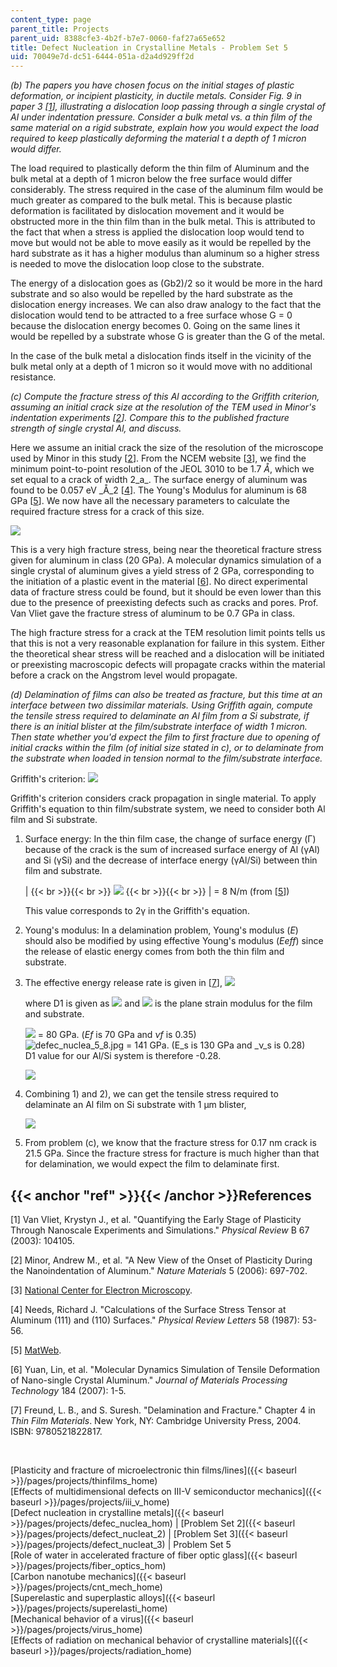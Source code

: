 ```yaml
---
content_type: page
parent_title: Projects
parent_uid: 8388cfe3-4b2f-b7e7-0060-faf27a65e652
title: Defect Nucleation in Crystalline Metals - Problem Set 5
uid: 70049e7d-dc51-6444-051a-d2a4d929ff2d
---
```


_(b) The papers you have chosen focus on the initial stages of plastic deformation, or incipient plasticity, in ductile metals. Consider Fig. 9 in paper 3 \[[1](#ref)\], illustrating a dislocation loop passing through a single crystal of Al under indentation pressure. Consider a bulk metal vs. a thin film of the same material on a rigid substrate, explain how you would expect the load required to keep plastically deforming the material t a depth of 1 micron would differ._

The load required to plastically deform the thin film of Aluminum and the bulk metal at a depth of 1 micron below the free surface would differ considerably. The stress required in the case of the aluminum film would be much greater as compared to the bulk metal. This is because plastic deformation is facilitated by dislocation movement and it would be obstructed more in the thin film than in the bulk metal. This is attributed to the fact that when a stress is applied the dislocation loop would tend to move but would not be able to move easily as it would be repelled by the hard substrate as it has a higher modulus than aluminum so a higher stress is needed to move the dislocation loop close to the substrate.

The energy of a dislocation goes as (Gb2)/2 so it would be more in the hard substrate and so also would be repelled by the hard substrate as the dislocation energy increases. We can also draw analogy to the fact that the dislocation would tend to be attracted to a free surface whose G = 0 because the dislocation energy becomes 0. Going on the same lines it would be repelled by a substrate whose G is greater than the G of the metal.

In the case of the bulk metal a dislocation finds itself in the vicinity of the bulk metal only at a depth of 1 micron so it would move with no additional resistance.

_(c) Compute the fracture stress of this Al according to the Griffith criterion, assuming an initial crack size at the resolution of the TEM used in Minor's indentation experiments \[[2](#ref)\]. Compare this to the published fracture strength of single crystal Al, and discuss._

Here we assume an initial crack the size of the resolution of the microscope used by Minor in this study \[[2](#ref)\]. From the NCEM website \[[3](#ref)\], we find the minimum point-to-point resolution of the JEOL 3010 to be 1.7 _Å_, which we set equal to a crack of width 2_a_. The surface energy of aluminum was found to be 0.057 eV _Å_2 \[[4](#ref)\]. The Young's Modulus for aluminum is 68 GPa \[[5](#ref)\]. We now have all the necessary parameters to calculate the required fracture stress for a crack of this size.

![](/courses/materials-science-and-engineering/3-22-mechanical-behavior-of-materials-spring-2008/projects/defec_nuclea_5_1.jpg)

This is a very high fracture stress, being near the theoretical fracture stress given for aluminum in class (20 GPa). A molecular dynamics simulation of a single crystal of aluminum gives a yield stress of 2 GPa, corresponding to the initiation of a plastic event in the material \[[6](#ref)\]. No direct experimental data of fracture stress could be found, but it should be even lower than this due to the presence of preexisting defects such as cracks and pores. Prof. Van Vliet gave the fracture stress of aluminum to be 0.7 GPa in class.

The high fracture stress for a crack at the TEM resolution limit points tells us that this is not a very reasonable explanation for failure in this system. Either the theoretical shear stress will be reached and a dislocation will be initiated or preexisting macroscopic defects will propagate cracks within the material before a crack on the Angstrom level would propagate.

_(d) Delamination of films can also be treated as fracture, but this time at an interface between two dissimilar materials. Using Griffith again, compute the tensile stress required to delaminate an Al film from a Si substrate, if there is an initial blister at the film/substrate interface of width 1 micron. Then state whether you'd expect the film to first fracture due to opening of initial cracks within the film (of initial size stated in c), or to delaminate from the substrate when loaded in tension normal to the film/substrate interface._

Griffith's criterion: ![](/courses/materials-science-and-engineering/3-22-mechanical-behavior-of-materials-spring-2008/projects/defec_nuclea_5_2.jpg)

Griffith's criterion considers crack propagation in single material. To apply Griffith's equation to thin film/substrate system, we need to consider both Al film and Si substrate.

1.  Surface energy: In the thin film case, the change of surface energy (Γ) because of the crack is the sum of increased surface energy of Al (γAl) and Si (γSi) and the decrease of interface energy (γAl/Si) between thin film and substrate.
    
    |  {{< br >}}{{< br >}} ![](/courses/materials-science-and-engineering/3-22-mechanical-behavior-of-materials-spring-2008/projects/defec_nuclea_5_3.jpg) {{< br >}}{{< br >}}  | \= 8 N/m (from \[[5](#ref)\]) 
    
    This value corresponds to 2γ in the Griffith's equation.
    
2.  Young's modulus: In a delamination problem, Young's modulus (_E_) should also be modified by using effective Young's modulus (_Eeff_) since the release of elastic energy comes from both the thin film and substrate.
    
3.  The effective energy release rate is given in \[[7](#ref)\], ![](/courses/materials-science-and-engineering/3-22-mechanical-behavior-of-materials-spring-2008/projects/defec_nuclea_5_4.jpg)
    
    where D1 is given as ![](/courses/materials-science-and-engineering/3-22-mechanical-behavior-of-materials-spring-2008/projects/defec_nuclea_5_5.jpg) and ![](/courses/materials-science-and-engineering/3-22-mechanical-behavior-of-materials-spring-2008/projects/defec_nuclea_5_6.jpg) is the plane strain modulus for the film and substrate.
    
    ![](/courses/materials-science-and-engineering/3-22-mechanical-behavior-of-materials-spring-2008/projects/defec_nuclea_5_7.jpg) = 80 GPa. (_Ef_ is 70 GPa and _νf_ is 0.35)  
    ![defec_nuclea_5_8.jpg](/courses/materials-science-and-engineering/3-22-mechanical-behavior-of-materials-spring-2008/projects/defec_nuclea_5_8.jpg) = 141 GPa. (E\_s is 130 GPa and _ν_s is 0.28)  
    D1 value for our Al/Si system is therefore -0.28.  
      
    ![](/courses/materials-science-and-engineering/3-22-mechanical-behavior-of-materials-spring-2008/projects/defec_nuclea_5_9.jpg)
    
4.  Combining 1) and 2), we can get the tensile stress required to delaminate an Al film on Si substrate with 1 µm blister,
    
    ![](/courses/materials-science-and-engineering/3-22-mechanical-behavior-of-materials-spring-2008/projects/defec_nucle_5_10.jpg)
    
5.  From problem (c), we know that the fracture stress for 0.17 nm crack is 21.5 GPa. Since the fracture stress for fracture is much higher than that for delamination, we would expect the film to delaminate first.

{{< anchor "ref" >}}{{< /anchor >}}References
---------------------------------------------

\[1\] Van Vliet, Krystyn J., et al. "Quantifying the Early Stage of Plasticity Through Nanoscale Experiments and Simulations." _Physical Review_ B 67 (2003): 104105.

\[2\] Minor, Andrew M., et al. "A New View of the Onset of Plasticity During the Nanoindentation of Aluminum." _Nature Materials_ 5 (2006): 697-702.

\[3\] [National Center for Electron Microscopy](http://foundry.lbl.gov/facilities/ncem/).

\[4\] Needs, Richard J. "Calculations of the Surface Stress Tensor at Aluminum (111) and (110) Surfaces." _Physical Review Letters_ 58 (1987): 53-56.

\[5\] [MatWeb](http://www.matweb.com/).

\[6\] Yuan, Lin, et al. "Molecular Dynamics Simulation of Tensile Deformation of Nano-single Crystal Aluminum." _Journal of Materials Processing Technology_ 184 (2007): 1-5.

\[7\] Freund, L. B., and S. Suresh. "Delamination and Fracture." Chapter 4 in _Thin Film Materials_. New York, NY: Cambridge University Press, 2004. ISBN: 9780521822817.

  
  
 

[Plasticity and fracture of microelectronic thin films/lines]({{< baseurl >}}/pages/projects/thinfilms_home)  
[Effects of multidimensional defects on III-V semiconductor mechanics]({{< baseurl >}}/pages/projects/iii_v_home)  
[Defect nucleation in crystalline metals]({{< baseurl >}}/pages/projects/defec_nuclea_hom) | [Problem Set 2]({{< baseurl >}}/pages/projects/defect_nucleat_2) | [Problem Set 3]({{< baseurl >}}/pages/projects/defect_nucleat_3) | Problem Set 5  
[Role of water in accelerated fracture of fiber optic glass]({{< baseurl >}}/pages/projects/fiber_optics_hom)  
[Carbon nanotube mechanics]({{< baseurl >}}/pages/projects/cnt_mech_home)  
[Superelastic and superplastic alloys]({{< baseurl >}}/pages/projects/superelasti_home)  
[Mechanical behavior of a virus]({{< baseurl >}}/pages/projects/virus_home)  
[Effects of radiation on mechanical behavior of crystalline materials]({{< baseurl >}}/pages/projects/radiation_home)
